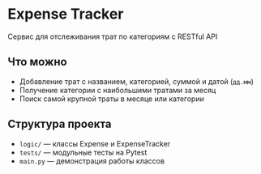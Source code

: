 # Expense Tracker
Сервис для отслеживания трат по категориям с RESTful API

## Что можно
- Добавление трат с названием, категорией, суммой и датой (`дд.мм`)
- Получение категории с наибольшими тратами за месяц
- Поиск самой крупной траты в месяце или категории

## Структура проекта
- `logic/` — классы Expense и ExpenseTracker
- `tests/` — модульные тесты на Pytest
- `main.py` — демонстрация работы классов
